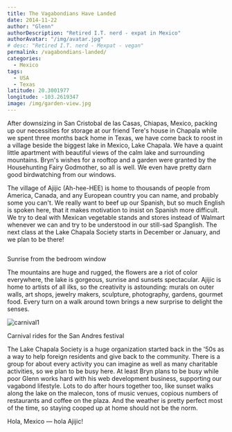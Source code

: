 ```yaml
---
title: The Vagabondians Have Landed
date: 2014-11-22
author: "Glenn"
authorDescription: "Retired I.T. nerd - expat in Mexico"
authorAvatar: "/img/avatar.jpg"
# desc: "Retired I.T. nerd - Mexpat - vegan"
permalink: /vagabondians-landed/
categories:
  - Mexico
tags:
  - USA
  - Texas
latitude: 20.3001977
longitude: -103.2619347
image: /img/garden-view.jpg
---
```


After downsizing in San Cristobal de las Casas, Chiapas, Mexico, packing up our necessities for storage at our friend Tere's house in Chapala while we spent three months back home in Texas, we have come back to roost in a village beside the biggest lake in Mexico, Lake Chapala. We have a quaint little apartment with beautiful views of the calm lake and surrounding mountains. Bryn's wishes for a rooftop and a garden were granted by the Househunting Fairy Godmother, so all is well. We even have pretty darn good birdwatching from our windows.

The village of Ajijic (Ah-hee-HEE) is home to thousands of people from America, Canada, and any European country you can name, and probably some you can't. We really want to beef up our Spanish, but so much English is spoken here, that it makes motivation to insist on Spanish more difficult. We try to deal with Mexican vegetable stands and stores instead of Walmart whenever we can and try to be understood in our still-sad Spanglish. The next class at the Lake Chapala Society starts in December or January, and we plan to be there!

<div id="attachment_4024" class="wp-caption alignright">
  <img alt="" src="../img/2014/11/sunrise.jpg" alt="sunrise" />

  <p class="wp-caption-text">
    Sunrise from the bedroom window
  </p>
</div>

The mountains are huge and rugged, the flowers are a riot of color everywhere, the lake is gorgeous, sunrise and sunsets spectacular. Ajijic is home to artists of all ilks, so the creativity is astounding: murals on outer walls, art shops, jewelry makers, sculpture, photography, gardens, gourmet food. Every turn on a walk around town brings a new surprise to delight the senses.

<div id="attachment_4025"  class="wp-caption alignleft">
  <img class="wp-image-4025 size-medium" src="../img/2014/11/carnival1.jpg" alt="carnival1" />

  <p class="wp-caption-text">
    Carnival rides for the San Andres festival
  </p>
</div>

The Lake Chapala Society is a huge organization started back in the '50s as a way to help foreign residents and give back to the community. There is a group for about every activity you can imagine as well as many charitable activities, so we plan to be busy here. At least Bryn plans to be busy while poor Glenn works hard with his web development business, supporting our vagabond lifestyle. Lots to do after hours together too, like sunset walks along the lake on the malecon, tons of music venues, copious numbers of restaurants and coffee on the plaza. And the weather is pretty perfect most of the time, so staying cooped up at home should not be the norm.

Hola, Mexico &#8212; hola Ajijic!

